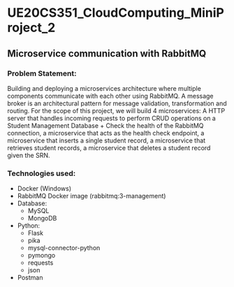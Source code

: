 # UE20CS351_CloudComputing_MiniProject_2
## Microservice communication with RabbitMQ

### Problem Statement:

Building and deploying a microservices architecture where multiple components communicate with each other using RabbitMQ. A message broker is an architectural pattern for message validation, transformation and routing. For the scope of this project, we will build 4 microservices: A HTTP server that handles incoming requests to perform CRUD operations on a Student Management Database + Check the health of the RabbitMQ connection, a microservice that acts as the health check endpoint, a microservice that inserts a single student record, a microservice that retrieves student records, a microservice that deletes a student record given the SRN.

### Technologies used:

* Docker (Windows)
* RabbitMQ Docker image (rabbitmq:3-management)
* Database: 
    - MySQL 
    - MongoDB
* Python:
    - Flask
    - pika 
    - mysql-connector-python
    - pymongo
    - requests
    - json 
* Postman



